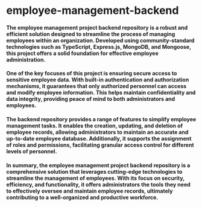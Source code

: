 # employee-management-backend

#### The employee management project backend repository is a robust and efficient solution designed to streamline the process of managing employees within an organization. Developed using community-standard technologies such as TypeScript, Express.js, MongoDB, and Mongoose, this project offers a solid foundation for effective employee administration.

#### One of the key focuses of this project is ensuring secure access to sensitive employee data. With built-in authentication and authorization mechanisms, it guarantees that only authorized personnel can access and modify employee information. This helps maintain confidentiality and data integrity, providing peace of mind to both administrators and employees.

#### The backend repository provides a range of features to simplify employee management tasks. It enables the creation, updating, and deletion of employee records, allowing administrators to maintain an accurate and up-to-date employee database. Additionally, it supports the assignment of roles and permissions, facilitating granular access control for different levels of personnel.

#### In summary, the employee management project backend repository is a comprehensive solution that leverages cutting-edge technologies to streamline the management of employees. With its focus on security, efficiency, and functionality, it offers administrators the tools they need to effectively oversee and maintain employee records, ultimately contributing to a well-organized and productive workforce.
